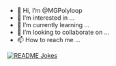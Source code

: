 - 👋 Hi, I’m @MGPolyloop
- 👀 I’m interested in ...
- 🌱 I’m currently learning ...
- 💞️ I’m looking to collaborate on ...
- 📫 How to reach me ...

<a href="https://readme-jokes.vercel.app"><img align="center" src="https://readme-jokes.vercel.app/api?bgColor=%23073b4c&textColor=%2306d6a0&aColor=%2306d6a0&borderColor=%2306d6a0" alt="README Jokes"></a>

<!---
MGPolyloop/MGPolyloop is a ✨ special ✨ repository because its `README.md` (this file) appears on your GitHub profile.
You can click the Preview link to take a look at your changes.
--->
